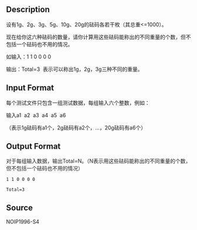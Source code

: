 ## Description

<p>设有1g、2g、3g、5g、10g、20g的砝码各若干枚（其总重&lt;=1000）。</p><p>现在给你这六种砝码的数量，请你计算用这些砝码能称出的不同重量的个数，但不包括一个砝码也不用的情况。</p><p>如输入：1 1 0 0 0 0</p><p>输出：Total=3  表示可以称出1g，2g，3g三种不同的重量。</p>

## Input Format

<p>每个测试文件只包含一组测试数据，每组输入六个整数，例如：</p><p>输入a1  a2  a3  a4  a5  a6</p><p>（表示1g砝码有a1个，2g砝码有a2个，…，20g砝码有a6个）</p>

## Output Format

<p><span style="color: rgba(0, 0, 0, 0.87);">对于每组输入数据，输出</span><span style="color: rgba(0, 0, 0, 0.87);">Total=N。</span><span style="color: rgba(0, 0, 0, 0.87);">（N表示用这些砝码能称出的不同重量的个数，但不包括一个砝码也不用的情况）</span><br /></p>

```input1
1 1 0 0 0 0
```
```output1
Total=3
```
## Source

NOIP1996-S4
